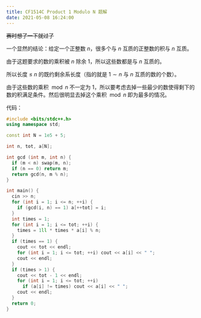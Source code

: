 ```yaml
---
title: CF1514C Product 1 Modulo N 题解
date: 2021-05-08 16:24:00
---
```


~~赛时想了一下就过了~~

一个显然的结论：给定一个正整数 $n$，很多个与 $n$ 互质的正整数的积与 $n$ 互质。

由于这题要求的数的乘积被 $n$ 除余 $1$，所以这些数都是与 $n$ 互质的。

所以长度 $\leq$ $n$ 的既约剩余系长度（指的就是 $1\sim n$ 与 $n$ 互质的数的个数）。

由于这些数的乘积 $\bmod n$ 不一定为 $1$，所以要考虑去掉一些最少的数使得剩下的数的积满足条件。然后很明显去掉这个乘积 $\bmod n$ 即为最多的情况。

代码：

```cpp
#include <bits/stdc++.h>
using namespace std;

const int N = 1e5 + 5;

int n, tot, a[N];

int gcd (int m, int n) {
  if (m < n) swap(m, n);
  if (n == 0) return m;
  return gcd(n, m % n);
}

int main() {
  cin >> n;
  for (int i = 1; i <= n; ++i) {
    if (gcd(i, n) == 1) a[++tot] = i;
  }
  int times = 1;
  for (int i = 1; i <= tot; ++i) {
    times = 1ll * times * a[i] % n;
  }
  if (times == 1) {
    cout << tot << endl;
    for (int i = 1; i <= tot; ++i) cout << a[i] << " ";
    cout << endl;
  }
  if (times > 1) {
    cout << tot - 1 << endl;
    for (int i = 1; i <= tot; ++i)
      if (a[i] != times) cout << a[i] << " ";
    cout << endl;
  }
  return 0;
}
```